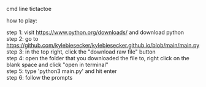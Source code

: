 cmd line tictactoe  

how to play:  

step 1: visit https://www.python.org/downloads/ and download python  
step 2: go to [https://github.com/kylebiesecker/kylebiesecker.github.io/blob/main/main.py ](https://github.com/kylebiesecker/tic-tac-toe/blob/main/main.py)  
step 3: in the top right, click the "download raw file" button  
step 4: open the folder that you downloaded the file to, right click on the blank space and click "open in terminal"  
step 5: type 'python3 main.py' and hit enter  
step 6: follow the prompts  


